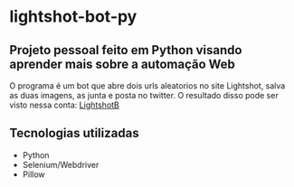 # lightshot-bot-py
## Projeto pessoal feito em Python visando aprender mais sobre a automação Web
O programa é um bot que abre dois urls aleatorios no site Lightshot, salva as duas imagens, as junta e posta no twitter.
O resultado disso pode ser visto nessa conta: <a href="www.twitter.com/LightshotB">LightshotB</a>
## Tecnologias utilizadas
* Python
* Selenium/Webdriver
* Pillow
